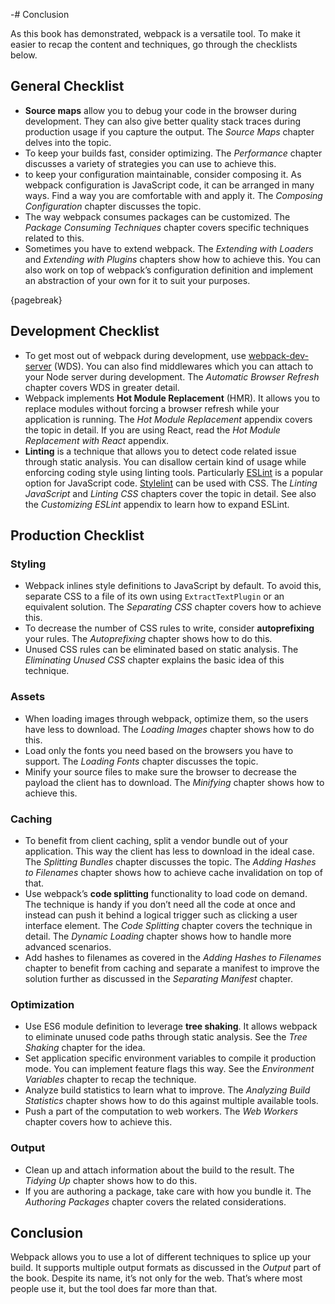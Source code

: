 -# Conclusion

As this book has demonstrated, webpack is a versatile tool. To make it easier to recap the content and techniques, go through the checklists below.

## General Checklist

* **Source maps** allow you to debug your code in the browser during development. They can also give better quality stack traces during production usage if you capture the output. The *Source Maps* chapter delves into the topic.
* To keep your builds fast, consider optimizing. The *Performance* chapter discusses a variety of strategies you can use to achieve this.
* to keep your configuration maintainable, consider composing it. As webpack configuration is JavaScript code, it can be arranged in many ways. Find a way you are comfortable with and apply it. The *Composing Configuration* chapter discusses the topic.
* The way webpack consumes packages can be customized. The *Package Consuming Techniques* chapter covers specific techniques related to this.
* Sometimes you have to extend webpack. The *Extending with Loaders* and *Extending with Plugins* chapters show how to achieve this. You can also work on top of webpack’s configuration definition and implement an abstraction of your own for it to suit your purposes.

{pagebreak}

## Development Checklist

* To get most out of webpack during development, use [webpack-dev-server](https://www.npmjs.com/package/webpack-dev-server) (WDS). You can also find middlewares which you can attach to your Node server during development. The *Automatic Browser Refresh* chapter covers WDS in greater detail.
* Webpack implements **Hot Module Replacement** (HMR). It allows you to replace modules without forcing a browser refresh while your application is running. The *Hot Module Replacement* appendix covers the topic in detail. If you are using React, read the *Hot Module Replacement with React* appendix.
* **Linting** is a technique that allows you to detect code related issue through static analysis. You can disallow certain kind of usage while enforcing coding style using linting tools. Particularly [ESLint](http://eslint.org/) is a popular option for JavaScript code. [Stylelint](https://www.npmjs.com/package/stylelint) can be used with CSS. The *Linting JavaScript* and *Linting CSS* chapters cover the topic in detail. See also the *Customizing ESLint* appendix to learn how to expand ESLint.

## Production Checklist

### Styling

* Webpack inlines style definitions to JavaScript by default. To avoid this, separate CSS to a file of its own using `ExtractTextPlugin` or an equivalent solution. The *Separating CSS* chapter covers how to achieve this.
* To decrease the number of CSS rules to write, consider **autoprefixing** your rules. The *Autoprefixing* chapter shows how to do this.
* Unused CSS rules can be eliminated based on static analysis. The *Eliminating Unused CSS* chapter explains the basic idea of this technique.

### Assets

* When loading images through webpack, optimize them, so the users have less to download. The *Loading Images* chapter shows how to do this.
* Load only the fonts you need based on the browsers you have to support. The *Loading Fonts* chapter discusses the topic.
* Minify your source files to make sure the browser to decrease the payload the client has to download. The *Minifying* chapter shows how to achieve this.

### Caching

* To benefit from client caching, split a vendor bundle out of your application. This way the client has less to download in the ideal case. The *Splitting Bundles* chapter discusses the topic. The *Adding Hashes to Filenames* chapter shows how to achieve cache invalidation on top of that.
* Use webpack’s **code splitting** functionality to load code on demand. The technique is handy if you don’t need all the code at once and instead can push it behind a logical trigger such as clicking a user interface element. The *Code Splitting* chapter covers the technique in detail. The *Dynamic Loading* chapter shows how to handle more advanced scenarios.
* Add hashes to filenames as covered in the *Adding Hashes to Filenames* chapter to benefit from caching and separate a manifest to improve the solution further as discussed in the *Separating Manifest* chapter.

### Optimization

* Use ES6 module definition to leverage **tree shaking**. It allows webpack to eliminate unused code paths through static analysis. See the *Tree Shaking* chapter for the idea.
* Set application specific environment variables to compile it production mode. You can implement feature flags this way. See the *Environment Variables* chapter to recap the technique.
* Analyze build statistics to learn what to improve. The *Analyzing Build Statistics* chapter shows how to do this against multiple available tools.
* Push a part of the computation to web workers. The *Web Workers* chapter covers how to achieve this.

### Output

* Clean up and attach information about the build to the result. The *Tidying Up* chapter shows how to do this.
* If you are authoring a package, take care with how you bundle it. The *Authoring Packages* chapter covers the related considerations.

## Conclusion

Webpack allows you to use a lot of different techniques to splice up your build. It supports multiple output formats as discussed in the *Output* part of the book. Despite its name, it’s not only for the web. That’s where most people use it, but the tool does far more than that.

